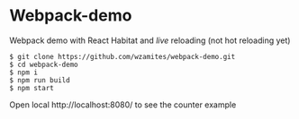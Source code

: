 # Webpack-demo
Webpack demo with React Habitat and *live* reloading (not hot reloading yet)

    $ git clone https://github.com/wzamites/webpack-demo.git
    $ cd webpack-demo
    $ npm i
    $ npm run build
    $ npm start
   Open local http://localhost:8080/ to see the counter example
